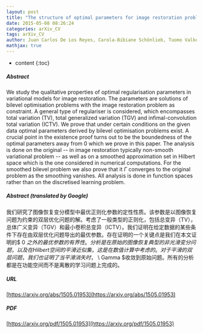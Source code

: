 ```yaml
---
layout: post
title: "The structure of optimal parameters for image restoration problems"
date: 2015-05-08 08:26:24
categories: arXiv_CV
tags: arXiv_CV
author: Juan Carlos De Los Reyes, Carola-Bibiane Schönlieb, Tuomo Valkonen
mathjax: true
---
```


* content
{:toc}

##### Abstract
We study the qualitative properties of optimal regularisation parameters in variational models for image restoration. The parameters are solutions of bilevel optimisation problems with the image restoration problem as constraint. A general type of regulariser is considered, which encompasses total variation (TV), total generalized variation (TGV) and infimal-convolution total variation (ICTV). We prove that under certain conditions on the given data optimal parameters derived by bilevel optimisation problems exist. A crucial point in the existence proof turns out to be the boundedness of the optimal parameters away from $0$ which we prove in this paper. The analysis is done on the original -- in image restoration typically non-smooth variational problem -- as well as on a smoothed approximation set in Hilbert space which is the one considered in numerical computations. For the smoothed bilevel problem we also prove that it $\Gamma$ converges to the original problem as the smoothing vanishes. All analysis is done in function spaces rather than on the discretised learning problem.

##### Abstract (translated by Google)
我们研究了图像恢复变分模型中最优正则化参数的定性性质。该参数是以图像恢复问题为约束的双层优化问题的解。考虑了一般类型的正则化，包括总变异（TV），总体广义变异（TGV）和最小卷积总变异（ICTV）。我们证明在给定数据的某些条件下存在由双层优化问题导出的最优参数。存在证明的一个关键点是我们在本文证明的$ 0 $之外的最优参数的有界性。分析是在原始的图像恢复典型的非光滑变分问题，以及在Hilbert空间的平滑近似集，这是在数值计算中考虑的。对于平滑的双层问题，我们也证明了当平滑消失时，$ \ Gamma $收敛到原始问题。所有的分析都是在功能空间而不是离散的学习问题上完成的。

##### URL
[https://arxiv.org/abs/1505.01953](https://arxiv.org/abs/1505.01953)

##### PDF
[https://arxiv.org/pdf/1505.01953](https://arxiv.org/pdf/1505.01953)

